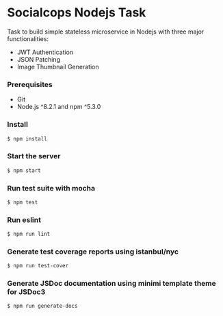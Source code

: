 # Socialcops Nodejs Task
Task to build simple stateless microservice in Nodejs with three major functionalities:
- JWT Authentication
- JSON Patching
- Image Thumbnail Generation

### Prerequisites

- Git
- Node.js ^8.2.1 and npm ^5.3.0

### Install

```bash
$ npm install
```


### Start the server

```bash
$ npm start
```


### Run test suite with mocha

```bash
$ npm test
```


### Run eslint

```bash
$ npm run lint
``` 


### Generate test coverage reports using istanbul/nyc

```bash
$ npm run test-cover
```


### Generate JSDoc documentation using minimi template theme for JSDoc3

```bash
$ npm run generate-docs
```